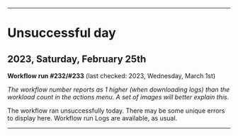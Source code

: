 ***

# Unsuccessful day

## 2023, Saturday, February 25th

**Workflow run #232/#233** (last checked: 2023, Wednesday, March 1st)

_The workflow number reports as 1 higher (when downloading logs) than the workload count in the actions menu. A set of images will better explain this._

The workflow ran unsuccessfully today. There may be some unique errors to display here. Workflow run Logs are available, as usual.

***
